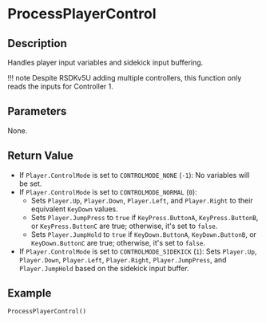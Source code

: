 # ProcessPlayerControl

## Description
Handles player input variables and sidekick input buffering.

!!! note
    Despite RSDKv5U adding multiple controllers, this function only reads the inputs for Controller 1.

## Parameters
None.

## Return Value
- If `Player.ControlMode` is set to `CONTROLMODE_NONE` (`-1`): No variables will be set.
- If `Player.ControlMode` is set to `CONTROLMODE_NORMAL` (`0`):
    - Sets `Player.Up`, `Player.Down`, `Player.Left`, and `Player.Right` to their equivalent `KeyDown` values.
    - Sets `Player.JumpPress` to `true` if `KeyPress.ButtonA`, `KeyPress.ButtonB`, or `KeyPress.ButtonC` are true; otherwise, it's set to `false`.
    - Sets `Player.JumpHold` to `true` if `KeyDown.ButtonA`, `KeyDown.ButtonB`, or `KeyDown.ButtonC` are true; otherwise, it's set to `false`.
- If `Player.ControlMode` is set to `CONTROLMODE_SIDEKICK` (`1`): Sets `Player.Up`, `Player.Down`, `Player.Left`, `Player.Right`, `Player.JumpPress`, and `Player.JumpHold` based on the sidekick input buffer.

## Example
```
ProcessPlayerControl()
```
